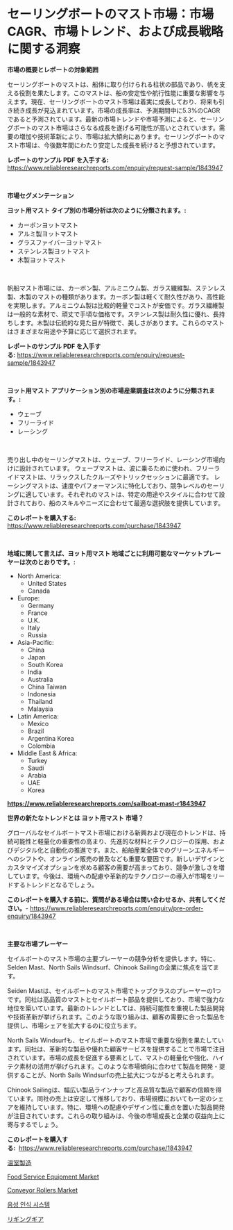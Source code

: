 <p><h1>セーリングボートのマスト市場：市場CAGR、市場トレンド、および成長戦略に関する洞察</h1></p><p><strong>市場の概要とレポートの対象範囲</strong></p>
<p><p>セーリングボートのマストは、船体に取り付けられる柱状の部品であり、帆を支える役割を果たします。このマストは、船の安定性や航行性能に重要な影響を与えます。現在、セーリングボートのマスト市場は着実に成長しており、将来も引き続き成長が見込まれています。市場の成長率は、予測期間中に5.3%のCAGRであると予測されています。最新の市場トレンドや市場予測によると、セーリングボートのマスト市場はさらなる成長を遂げる可能性が高いとされています。需要の増加や技術革新により、市場は拡大傾向にあります。セーリングボートのマスト市場は、今後数年間にわたり安定した成長を続けると予想されています。</p></p>
<p><strong>レポートのサンプル PDF を入手する:</strong> <a href="https://www.reliableresearchreports.com/enquiry/request-sample/1843947">https://www.reliableresearchreports.com/enquiry/request-sample/1843947</a></p>
<p>&nbsp;</p>
<p><strong>市場セグメンテーション</strong></p>
<p><strong>ヨット用マスト タイプ別の市場分析は次のように分類されます。:</strong></p>
<p><ul><li>カーボンヨットマスト</li><li>アルミ製ヨットマスト</li><li>グラスファイバーヨットマスト</li><li>ステンレス製ヨットマスト</li><li>木製ヨットマスト</li></ul></p>
<p>&nbsp;</p>
<p><p>帆船マスト市場には、カーボン製、アルミニウム製、ガラス繊維製、ステンレス製、木製のマストの種類があります。カーボン製は軽くて耐久性があり、高性能を実現します。アルミニウム製は比較的軽量でコストが安価です。ガラス繊維製は一般的な素材で、頑丈で手頃な価格です。ステンレス製は耐久性に優れ、長持ちします。木製は伝統的な見た目が特徴で、美しさがあります。これらのマストはさまざまな用途や予算に応じて選択されます。</p></p>
<p><strong>レポートのサンプル PDF を入手する:</strong>&nbsp;<a href="https://www.reliableresearchreports.com/enquiry/request-sample/1843947">https://www.reliableresearchreports.com/enquiry/request-sample/1843947</a></p>
<p>&nbsp;</p>
<p><strong> ヨット用マスト アプリケーション別の市場産業調査は次のように分類されます。:</strong></p>
<p><ul><li>ウェーブ</li><li>フリーライド</li><li>レーシング</li></ul></p>
<p>&nbsp;</p>
<p><p>売り出し中のセーリングマストは、ウェーブ、フリーライド、レーシング市場向けに設計されています。 ウェーブマストは、波に乗るために使われ、フリーライドマストは、リラックスしたクルーズやトリックセッションに最適です。 レーシングマストは、速度やパフォーマンスに特化しており、競争レベルのセーリングに適しています。それぞれのマストは、特定の用途やスタイルに合わせて設計されており、船のスキルやニーズに合わせて最適な選択肢を提供しています。</p></p>
<p><strong>このレポートを購入する:</strong>&nbsp; <a href="https://www.reliableresearchreports.com/purchase/1843947">https://www.reliableresearchreports.com/purchase/1843947</a></p>
<p>&nbsp;</p>
<p><strong>地域に関して言えば、ヨット用マスト 地域ごとに利用可能なマーケットプレーヤーは次のとおりです。:</strong></p>
<p><ul>
    <li>
        North America:
        <ul>
            <li>United States</li>
            <li>Canada</li>
        </ul>
    </li>
    <li>
        Europe:
        <ul>
            <li>Germany</li>
            <li>France</li>
            <li>U.K.</li>
            <li>Italy</li>
            <li>Russia</li>
        </ul>
    </li>
    <li>
        Asia-Pacific:
        <ul>
            <li>China</li>
            <li>Japan</li>
            <li>South Korea</li>
            <li>India</li>
            <li>Australia</li>
            <li>China Taiwan</li>
            <li>Indonesia</li>
            <li>Thailand</li>
            <li>Malaysia</li>
        </ul>
    </li>
    <li>
        Latin America:
        <ul>
            <li>Mexico</li>
            <li>Brazil</li>
            <li>Argentina Korea</li>
            <li>Colombia</li>
        </ul>
    </li>
    <li>
        Middle East & Africa:
        <ul>
            <li>Turkey</li>
            <li>Saudi</li>
            <li>Arabia</li>
            <li>UAE</li>
            <li>Korea</li>
        </ul>
    </li>
    </ul></p>
<p><strong><a href="https://www.reliableresearchreports.com/sailboat-mast-r1843947">https://www.reliableresearchreports.com/sailboat-mast-r1843947</a></strong>&nbsp;</p>
<p><strong>世界の新たなトレンドとは ヨット用マスト 市場？</strong></p>
<p><p>グローバルなセイルボートマスト市場における新興および現在のトレンドは、持続可能性と軽量化の重要性の高まり、先進的な材料とテクノロジーの採用、およびデジタル化と自動化の推進です。また、船舶産業全体でのグリーンエネルギーへのシフトや、オンライン販売の普及なども重要な要因です。新しいデザインとカスタマイズオプションを求める顧客の需要が高まっており、競争が激しさを増しています。今後は、環境への配慮や革新的なテクノロジーの導入が市場をリードするトレンドとなるでしょう。</p></p>
<p><strong>このレポートを購入する前に、質問がある場合は問い合わせるか、共有してください。</strong>- <a href="https://www.reliableresearchreports.com/enquiry/pre-order-enquiry/1843947">https://www.reliableresearchreports.com/enquiry/pre-order-enquiry/1843947</a></p>
<p>&nbsp;</p>
<p><strong>主要な市場プレーヤー</strong></p>
<p><p>セイルボートのマスト市場の主要プレーヤーの競争分析を提供します。特に、Selden Mast、North Sails Windsurf、Chinook Sailingの企業に焦点を当てます。</p><p>Seiden Mastは、セイルボートのマスト市場でトップクラスのプレーヤーの1つです。同社は高品質のマストとセイルボート部品を提供しており、市場で強力な地位を築いています。最新のトレンドとしては、持続可能性を重視した製品開発や技術革新が挙げられます。このような取り組みは、顧客の需要に合った製品を提供し、市場シェアを拡大するのに役立ちます。</p><p>North Sails Windsurfも、セイルボートのマスト市場で重要な役割を果たしています。同社は、革新的な製品や優れた顧客サービスを提供することで市場で注目されています。市場の成長を促進する要素として、マストの軽量化や強化、ハイテク素材の活用が挙げられます。このような市場傾向に合わせて製品を開発・提供することが、North Sails Windsurfの売上拡大につながると考えられます。</p><p>Chinook Sailingは、幅広い製品ラインナップと高品質な製品で顧客の信頼を得ています。同社の売上は安定して推移しており、市場規模においても一定のシェアを維持しています。特に、環境への配慮やデザイン性に重点を置いた製品開発が注目されています。これらの取り組みは、今後の市場成長と企業の収益向上に寄与するでしょう。</p></p>
<p><strong>このレポートを購入する:</strong>&nbsp;&nbsp;<a href="https://www.reliableresearchreports.com/purchase/1843947">https://www.reliableresearchreports.com/purchase/1843947</a></p>
<p><p><a href="https://medium.com/@kelsitorphy644/%E6%B8%A9%E5%AE%A4%E8%A3%BD%E9%80%A0%E5%B8%82%E5%A0%B4%E3%81%AE%E6%B4%9E%E5%AF%9F-%E5%B8%82%E5%A0%B4%E3%83%88%E3%83%AC%E3%83%B3%E3%83%89-%E6%88%90%E9%95%B7-2024%E5%B9%B4%E3%81%8B%E3%82%892031%E5%B9%B4%E3%81%BE%E3%81%A7%E3%81%AE%E4%BA%88%E6%B8%AC-25a738ec997b">温室製造</a></p><p><a href="https://github.com/lylyparadise/Market-Research-Report-List-2/blob/main/food-service-equipment-market.md">Food Service Equipment Market</a></p><p><a href="https://view.publitas.com/reportprime-1/conveyor-rollers-market-size-and-growth-market-segmentation-regional-and-country-breakdowns-and-market-trends-for-period-from-2024-2031/">Conveyor Rollers Market</a></p><p><a href="https://github.com/vsap75a286l/Market-Research-Report-List-1/blob/main/351528920768.md">음성 인식 시스템</a></p><p><a href="https://github.com/joaejkdzgyljvo6/Market-Research-Report-List-1/blob/main/499884022638.md">リギングギア</a></p></p>